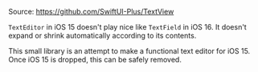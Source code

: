 Source: https://github.com/SwiftUI-Plus/TextView

`TextEditor` in iOS 15 doesn't play nice like `TextField` in iOS 16. It doesn't expand or shrink automatically according to its contents.

This small library is an attempt to make a functional text editor for iOS 15. Once iOS 15 is dropped, this can be safely removed.

